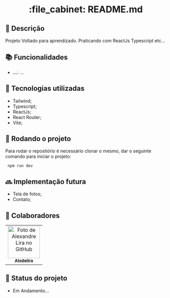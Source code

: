 <h1 align="center">:file_cabinet: README.md</h1>

## :memo: Descrição
Projeto Voltado para aprendizado. Praticando com ReactJs Typescript etc...

## :books: Funcionalidades
* <b>...</b>: ...

## :wrench: Tecnologias utilizadas
* Tailwind;
* Typescript;
* ReactJs;
* React Router;
* Vite;

## :rocket: Rodando o projeto
Para rodar o repositório é necessário clonar o mesmo, dar o seguinte comando para iniciar o projeto:
```
 npm run dev 
```

## :soon: Implementação futura
* Tela de fotos;
* Contato;

## :handshake: Colaboradores
<table>
  <tr>
    <td align="center">
      <a href="http://github.com/Alxdelira">
        <img src="https://avataaars.io/?avatarStyle=Circle&topType=ShortHairTheCaesarSidePart&accessoriesType=Prescription02&hairColor=Black&facialHairType=BeardLight&facialHairColor=Black&clotheType=Hoodie&clotheColor=Black&eyeType=Happy&eyebrowType=UpDown&mouthType=Smile&skinColor=Brown" width="100px;" alt="Foto de Alexandre Lira no GitHub"/><br>
        <sub>
          <b>Alxdelira</b>
        </sub>
      </a>
    </td>
  </tr>
</table>

## :dart: Status do projeto

* Em Andamento...
